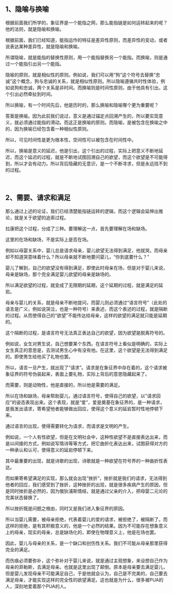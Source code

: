 <h2>1、隐喻与换喻</h2><p data-pid="A4EaWpWY">根据前面我们所学的，象征界是一个能指之网，那么能指链是如何运转起来的呢？他的法则，就是隐喻和换喻。</p><p data-pid="_sXnOPr1">根据前面，我们已经知道，能指运作的特征是差异性原则，而差异性的变动，或者说表达某种差异性，就是隐喻和换喻。</p><p data-pid="UgsHUVv3">所谓隐喻，就是能指的替换性原则，用一个能指替换另一个能指。而换喻，则是通过一个能指引出另一个能指。</p><p data-pid="6CMBX73V">隐喻的原则，就是相似性的原则。例如说，我们可以用“狗”这个符号去替换“忠诚”这个概念，狗与忠诚的关系，就是相似性原则。所以隐喻遵循共时性体验，例如说狗和忠诚，两个关系是非时间。而换喻则是时间性原则，由于他具有引出，这个引出必然牵扯到时间。</p><p data-pid="Ds6vZp5U">所以换喻，有一个时间先后，他是历时的，那么换喻和隐喻哪个更为重要呢？</p><p data-pid="UUKEJMz7">答案是换喻。因为此前我们说过，意义是通过锚定点回溯产生的，所以要实现意义，就必须通过能指的滑动。而这正是换喻的原则。而隐喻，是被包含在换喻之中的，因为换喻已经包含着一种相似性原则。</p><p data-pid="eJtptcTf">所以，可见时间性是更为根本性，空间性可以被包含在时间性中。</p><p data-pid="3xzo3JlN">所以，换喻是意义的延迟，他是引出，这个引出的过程，实际上把意义不断地延迟，而这个延迟的过程，就是不断地试图回溯自己的欲望，而这个欲望是不可能得到，所以才会有动力。所以背后隐藏的无意识，是一个不断寻求，但是永远找不到的过程。</p><p><br></p><h2>2、需要、请求和满足</h2><p data-pid="YldgIUGp">那么通过上述的论证，我们已经清楚能指链运转的逻辑，而这个逻辑会延伸出推论，就是关于欲望的追索过程。</p><p data-pid="Bw7nNbfV">拉康把这个过程，分成了三种。要理解这一点，首先要理解在场和缺场。</p><p data-pid="_VCd4-Tj">这里的在场和缺场，不是实际上是否在场。</p><p data-pid="eWvs8Kp7">例如以母婴关系中，婴儿总是请求母亲，婴儿欲望无法得到满足，他就哭。而母亲却不知道哭意味着什么？所以母亲就不断地要问婴儿，“你到底要什么？”</p><p data-pid="DlmSJd91">婴儿了解到，自己的欲望没有得到满足，即使此时母亲在场，但是对于婴儿来说，母亲是缺场，那个完全满足婴儿欲望的母亲是缺场的。</p><p data-pid="8h4q08BO">所以满足欲望的过程，就变成了无限期的延期，这个延期的过程，就是满足的延宕。</p><p data-pid="p_JQ6BFI">母亲与婴儿的关系，就是母亲不断地提问，而婴儿则必须通过“语言符号”（此处的语言是广义，例如说哭泣，也是一种符号）来表述，而这个表述的过程，就是隔断的过程。从而使得自己的“欲望”不能传达给母亲，这样的欲望的满足就只能是延期的。</p><p data-pid="Mt6qOM60">这个隔断的过程，是语言符号无法真正表达自己的欲望，因为欲望是脱离符号的。</p><p data-pid="Po_CdEke">例如说，女生对男生说，自己想要某个东西。在语言符号上看似是明确的，实际上女生真正的意思是，去测试男生心中有没有他。在这里，这个欲望是无法得到满足的。即使男生给他买了礼物也罢。</p><p data-pid="OrVcIzxv">所以，语言一旦产生，就出现了“请求”。请求是在象征界中存在着的，这个请求被象征界的符号伪装起来，表面上要礼物，实际上背后的意思隐藏起来了。</p><p data-pid="t8GhNq5Y">而需要，则是动物性，他是直接的，所以他是需要的满足。</p><p data-pid="gEoKayy5">所以在场和缺场，母亲帮助婴儿，通过语言符号，使得自己的欲望，以“请求回应”的姿态表现出来。这个表现，就是“爱”，爱是奠基在象征界的，是一种请求，是我发出请求，寄希望他者能够做出回应，使得这个意义的延宕暂时性地停顿下来。</p><p data-pid="hqWh535Z">通过语言的出现，使得需要转化为请求，而请求是文明的产生。</p><p data-pid="lOjfjC-P">例如说，一个人有性欲望，但是在文明社会中，这种性欲望不是直接表达出来，而是以间接的方式，例如说写情诗等等方式，把它曲折化表达出来，试图获得对方的一种承认和认可，使得意义的延宕停顿下来。</p><p data-pid="6HruZjRG">其中最重要的出现，就是诗歌的出现，诗歌就是一种欲望在符号界的一种曲折性表达。</p><p data-pid="UIaWsXZm">而如果寄希望满足的实现，那么就会出现“挫折”，挫折就是我们的请求，无法得到他者的回应，我们感受到了挫折，这种挫折的出现，就是很多疾病产生的原因，但是同时挫折是必然的，因为俄狄浦斯情结，就是通过父亲的介入，把母婴二元论的完美状态替换了。</p><p data-pid="pIEXbbeK">所以挫折既是问题之根由，同时又是我们进入象征界的原因。</p><p data-pid="jpOUNuaZ">所以当婴儿需要，被母亲拒绝，代表着婴儿的爱的请求，被拒绝了，被隔断了。而这样的拒绝，是有其积极意义的，他是一个必然的结果。因为不可能存在想象意义上的母亲，现实的母亲，总是缺场化的，即使在物理意义上，他是在场也罢。</p><p data-pid="nlS6BHhV">因此，婴儿与母亲的关系，是一个缺口和创伤性关系。我们不可能从母亲那里获得完全的满足。</p><p data-pid="Ryt3ItVE">而伤痕必须要弥补，这个弥补对于婴儿来说，就是通过主观想象，来设想自己作为母亲的菲勒斯，去满足母亲。也就是这里出现了颠倒。原本是母亲要去满足婴儿，但是婴儿发现母亲不可能满足自己，于是他就会认为，自己是不完美的，自己要去满足母亲，才能实现这样的完全性的欲望满足。这也就是为什么，很多被PUA的人，深刻地爱着那个PUA的人。</p><p></p>
